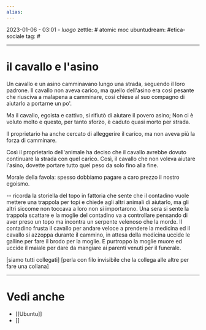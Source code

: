 ```yaml
---
alias: 
---
```

2023-01-06 - 03:01 - *luogo*
zettle: # atomic moc
ubuntudream: #etica-sociale 
tag: #

---
# il cavallo e l'asino
Un cavallo e un asino camminavano lungo una strada, seguendo il loro padrone. Il cavallo non aveva carico, ma quello dell'asino era così pesante che riusciva a malapena a camminare, così chiese al suo compagno di aiutarlo a portarne un po'.

Ma il cavallo, egoista e cattivo, si rifiutò di aiutare il povero asino; Non ci è voluto molto e questo, per tanto sforzo, è caduto quasi morto per strada.

Il proprietario ha anche cercato di alleggerire il carico, ma non aveva più la forza di camminare.

Così il proprietario dell'animale ha deciso che il cavallo avrebbe dovuto continuare la strada con quel carico. Così, il cavallo che non voleva aiutare l'asino, dovette portare tutto quel peso da solo fino alla fine.

Morale della favola: spesso dobbiamo pagare a caro prezzo il nostro egoismo.

--
ricorda la storiella del topo in fattoria che sente che il contadino vuole mettere una trappola per topi e chiede agli altri animali di aiutarlo, ma gli altri siccome non toccava a loro non si importarono. Una sera si sente la trappola scattare e la moglie del contadino va a controllare pensando di aver preso un topo ma incontra un serpente velenoso che la morde. Il contadino frusta il cavallo per andare veloce a prendere la medicina ed il cavallo si azzoppa durante il cammino, in attesa della medicina uccide le galline per fare il brodo per la moglie. E purtroppo la moglie muore ed uccide il maiale per dare da mangiare ai parenti venuti per il funerale.

[siamo tutti collegati]
[perla con filo invisibile che la collega alle altre per fare una collana]


---
# Vedi anche
- [[Ubuntu]]
- []